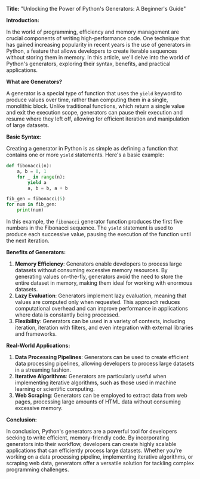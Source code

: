 **Title:** "Unlocking the Power of Python's Generators: A Beginner's Guide"

**Introduction:**

In the world of programming, efficiency and memory management are crucial components of writing high-performance code. One technique that has gained increasing popularity in recent years is the use of generators in Python, a feature that allows developers to create iterable sequences without storing them in memory. In this article, we'll delve into the world of Python's generators, exploring their syntax, benefits, and practical applications.

**What are Generators?**

A generator is a special type of function that uses the `yield` keyword to produce values over time, rather than computing them in a single, monolithic block. Unlike traditional functions, which return a single value and exit the execution scope, generators can pause their execution and resume where they left off, allowing for efficient iteration and manipulation of large datasets.

**Basic Syntax:**

Creating a generator in Python is as simple as defining a function that contains one or more `yield` statements. Here's a basic example:
```python
def fibonacci(n):
    a, b = 0, 1
    for _ in range(n):
        yield a
        a, b = b, a + b

fib_gen = fibonacci(5)
for num in fib_gen:
    print(num)
```
In this example, the `fibonacci` generator function produces the first five numbers in the Fibonacci sequence. The `yield` statement is used to produce each successive value, pausing the execution of the function until the next iteration.

**Benefits of Generators:**

1. **Memory Efficiency**: Generators enable developers to process large datasets without consuming excessive memory resources. By generating values on-the-fly, generators avoid the need to store the entire dataset in memory, making them ideal for working with enormous datasets.
2. **Lazy Evaluation**: Generators implement lazy evaluation, meaning that values are computed only when requested. This approach reduces computational overhead and can improve performance in applications where data is constantly being processed.
3. **Flexibility**: Generators can be used in a variety of contexts, including iteration, iteration with filters, and even integration with external libraries and frameworks.

**Real-World Applications:**

1. **Data Processing Pipelines**: Generators can be used to create efficient data processing pipelines, allowing developers to process large datasets in a streaming fashion.
2. **Iterative Algorithms**: Generators are particularly useful when implementing iterative algorithms, such as those used in machine learning or scientific computing.
3. **Web Scraping**: Generators can be employed to extract data from web pages, processing large amounts of HTML data without consuming excessive memory.

**Conclusion:**

In conclusion, Python's generators are a powerful tool for developers seeking to write efficient, memory-friendly code. By incorporating generators into their workflow, developers can create highly scalable applications that can efficiently process large datasets. Whether you're working on a data processing pipeline, implementing iterative algorithms, or scraping web data, generators offer a versatile solution for tackling complex programming challenges.